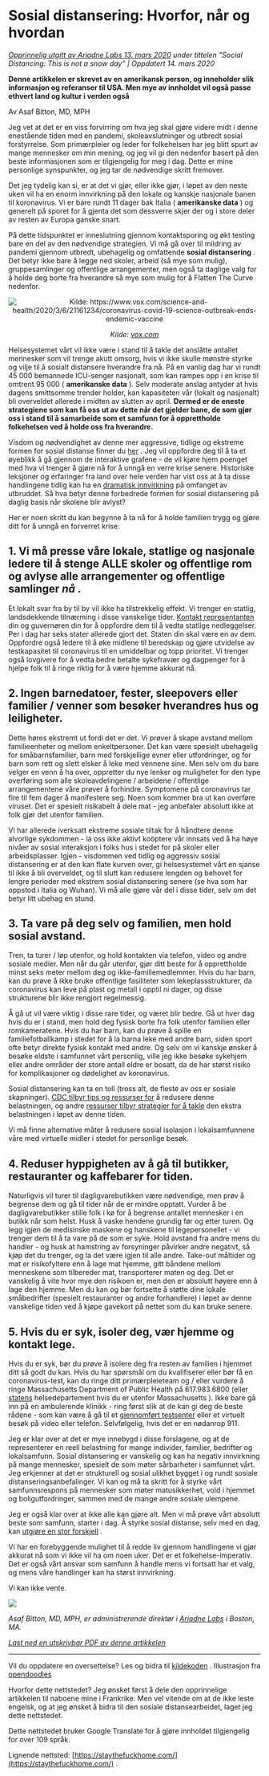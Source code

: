 # Sosial distansering: Hvorfor, når og hvordan

_[Opprinnelig utgitt av Ariadne Labs 13. mars 2020](https://www.ariadnelabs.org/resources/articles/news/social-distancing-this-is-not-a-snow-day) under tittelen "Social Distancing: This is not a snow day" | Oppdatert 14. mars 2020_

**Denne artikkelen er skrevet av en amerikansk person, og inneholder slik informasjon og referanser til USA. Men mye av innholdet vil også passe ethvert land og kultur i verden også**

Av Asaf Bitton, MD, MPH

Jeg vet at det er en viss forvirring om hva jeg skal gjøre videre midt i denne enestående tiden med en pandemi, skoleavslutninger og utbredt sosial forstyrrelse. Som primærpleier og leder for folkehelsen har jeg blitt spurt av mange mennesker om min mening, og jeg vil gi den nedenfor basert på den beste informasjonen som er tilgjengelig for meg i dag. Dette er mine personlige synspunkter, og jeg tar de nødvendige skritt fremover.

Det jeg tydelig kan si, er at det vi gjør, eller ikke gjør, i løpet av den neste uken vil ha en enorm innvirkning på den lokale og kanskje nasjonale banen til koronavirus. Vi er bare rundt 11 dager bak Italia ( **amerikanske data** ) og generelt på sporet for å gjenta det som dessverre skjer der og i store deler av resten av Europa ganske snart.

På dette tidspunktet er inneslutning gjennom kontaktsporing og økt testing bare en del av den nødvendige strategien. Vi må gå over til mildring av pandemi gjennom utbredt, ubehagelig og omfattende **sosial distansering** . Det betyr ikke bare å legge ned skoler, arbeid (så mye som mulig), gruppesamlinger og offentlige arrangementer, men også ta daglige valg for å holde deg borte fra hverandre så mye som mulig for å Flatten The Curve nedenfor.

<center><img src="/graph.jpeg" alt="Kilde: https://www.vox.com/science-and-health/2020/3/6/21161234/coronavirus-covid-19-science-outbreak-ends-endemic-vaccine"><p><em>Kilde: <a href="https://www.vox.com/science-and-health/2020/3/6/21161234/coronavirus-covid-19-science-outbreak-ends-endemic-vaccine">vox.com</a></em></p></center>

Helsesystemet vårt vil ikke være i stand til å takle det anslåtte antallet mennesker som vil trenge akutt omsorg, hvis vi ikke skulle mønstre styrke og vilje til å sosialt distansere hverandre fra nå. På en vanlig dag har vi rundt 45 000 bemannede ICU-senger nasjonalt, som kan rampes opp i en krise til omtrent 95 000 ( **amerikanske data** ). Selv moderate anslag antyder at hvis dagens smittsomme trender holder, kan kapasiteten vår (lokalt og nasjonalt) bli overveldet allerede i midten av slutten av april. **Dermed er de eneste strategiene som kan få oss ut av dette når det gjelder bane, de som gjør oss i stand til å samarbeide som et samfunn for å opprettholde folkehelsen ved å holde oss fra hverandre.**

Visdom og nødvendighet av denne mer aggressive, tidlige og ekstreme formen for sosial distanse finner du [her](https://www.nytimes.com/interactive/2020/03/13/opinion/coronavirus-trump-response.html?action=click&module=Opinion&pgtype=Homepage--) . Jeg vil oppfordre deg til å ta et øyeblikk å gå gjennom de interaktive grafene - de vil kjøre hjem poenget med hva vi trenger å gjøre nå for å unngå en verre krise senere. Historiske leksjoner og erfaringer fra land over hele verden har vist oss at å ta disse handlingene tidlig kan ha en [dramatisk innvirkning](https://bmcpublichealth.biomedcentral.com/articles/10.1186/s12889-018-5446-1) på omfanget av utbruddet. Så hva betyr denne forbedrede formen for sosial distansering på daglig basis når skolene blir avlyst?

Her er noen skritt du kan begynne å ta nå for å holde familien trygg og gjøre ditt for å unngå en forverret krise:

## 1\. Vi må presse våre lokale, statlige og nasjonale ledere til å stenge ALLE skoler og offentlige rom og avlyse alle arrangementer og offentlige samlinger _nå_ .

Et lokalt svar fra by til by vil ikke ha tilstrekkelig effekt. Vi trenger en statlig, landsdekkende tilnærming i disse vanskelige tider. [Kontakt representanten](https://www.house.gov/representatives/find-your-representative) din og guvernøren din for å oppfordre dem til å vedta statlige nedleggelser. Per i dag har seks stater allerede gjort det. Staten din skal være en av dem. Oppfordre også ledere til å øke midlene til beredskap og gjøre utvidelse av testkapasitet til coronavirus til en umiddelbar og topp prioritet. Vi trenger også lovgivere for å vedta bedre betalte sykefravær og dagpenger for å hjelpe folk til å ringe riktig for å være hjemme akkurat nå.

## 2\. Ingen barnedatoer, fester, sleepovers eller familier / venner som besøker hverandres hus og leiligheter.

Dette høres ekstremt ut fordi det er det. Vi prøver å skape avstand mellom familieenheter og mellom enkeltpersoner. Det kan være spesielt ubehagelig for småbarnsfamilier, barn med forskjellige evner eller utfordringer, og for barn som rett og slett elsker å leke med vennene sine. Men selv om du bare velger en venn å ha over, oppretter du nye lenker og muligheter for den type overføring som alle skoleavdelingene / arbeidene / offentlige arrangementene våre prøver å forhindre. Symptomene på coronavirus tar fire til fem dager å manifestere seg. Noen som kommer bra ut kan overføre viruset. Det er spesielt risikabelt å dele mat - jeg anbefaler absolutt ikke at folk gjør det utenfor familien.

Vi har allerede iverksatt ekstreme sosiale tiltak for å håndtere denne alvorlige sykdommen - la oss ikke aktivt koöptere vår innsats ved å ha høye nivåer av sosial interaksjon i folks hus i stedet for på skoler eller arbeidsplasser. Igjen - visdommen ved tidlig og aggressiv sosial distansering er at den kan flate kurven over, gi helsesystemet vårt en sjanse til ikke å bli overveldet, og til slutt kan redusere lengden og behovet for lengre perioder med ekstrem sosial distansering senere (se hva som har oppstod i Italia og Wuhan). Vi må alle gjøre vår del i disse tider, selv om det betyr litt ubehag en stund.

## 3\. Ta vare på deg selv og familien, men hold sosial avstand.

Tren, ta turer / løp utenfor, og hold kontakten via telefon, video og andre sosiale medier. Men når du går utenfor, gjør ditt beste for å opprettholde minst seks meter mellom deg og ikke-familiemedlemmer. Hvis du har barn, kan du prøve å ikke bruke offentlige fasiliteter som lekeplassstrukturer, da coronavirus kan leve på plast og metall i opptil ni dager, og disse strukturene blir ikke rengjort regelmessig.

Å gå ut vil være viktig i disse rare tider, og været blir bedre. Gå ut hver dag hvis du er i stand, men hold deg fysisk borte fra folk utenfor familien eller romkameratene. Hvis du har barn, kan du prøve å spille en familiefotballkamp i stedet for å la barna leke med andre barn, siden sport ofte betyr direkte fysisk kontakt med andre. Og selv om vi kanskje ønsker å besøke eldste i samfunnet vårt personlig, ville jeg ikke besøke sykehjem eller andre områder der store antall eldre er bosatt, da de har størst risiko for komplikasjoner og dødelighet av koronavirus.

Sosial distansering kan ta en toll (tross alt, de fleste av oss er sosiale skapninger). [CDC tilbyr tips og ressurser for](https://www.cdc.gov/coronavirus/2019-ncov/about/coping.html) å redusere denne belastningen, og andre [ressurser tilbyr strategier for å takle](https://www.verywellmind.com/managing-coronavirus-anxiety-4798909) den ekstra belastningen i løpet av denne tiden.

Vi må finne alternative måter å redusere sosial isolasjon i lokalsamfunnene våre med virtuelle midler i stedet for personlige besøk.

## 4\. Reduser hyppigheten av å gå til butikker, restauranter og kaffebarer for tiden.

Naturligvis vil turer til dagligvarebutikken være nødvendige, men prøv å begrense dem og gå til tider når de er mindre opptatt. Vurder å be dagligvarebutikker stille folk i kø for å begrense antallet mennesker i en butikk når som helst. Husk å vaske hendene grundig før og etter turen. Og legg igjen de medisinske maskene og hanskene til legepersonellet - vi trenger dem til å ta vare på de som er syke. Hold avstand fra andre mens du handler - og husk at hamstring av forsyninger påvirker andre negativt, så kjøp det du trenger, og la det være igjen til alle andre. Take-out måltider og mat er risikofyltere enn å lage mat hjemme, gitt båndene mellom menneskene som tilbereder mat, transporterer maten og deg. Det er vanskelig å vite hvor mye den risikoen er, men den er absolutt høyere enn å lage den hjemme. Men du kan og bør fortsette å støtte dine lokale småbedrifter (spesielt restauranter og andre forhandlere) i løpet av denne vanskelige tiden ved å kjøpe gavekort på nettet som du kan bruke senere.

## 5\. Hvis du er syk, isoler deg, vær hjemme og kontakt lege.

Hvis du er syk, bør du prøve å isolere deg fra resten av familien i hjemmet ditt så godt du kan. Hvis du har spørsmål om du kvalifiserer eller bør få en coronavirus-test, kan du ringe ditt primærpleieteam og / eller vurdere å ringe Massachusetts Department of Public Health på 617.983.6800 (eller [statens](https://www.cdc.gov/coronavirus/2019-ncov/downloads/Phone-Numbers_State-and-Local-Health-Departments.pdf) helsedepartement hvis du er utenfor Massachusetts ). Ikke bare gå inn på en ambulerende klinikk - ring først slik at de kan gi deg de beste rådene - som kan være å gå til et [gjennomført testsenter](https://www.theverge.com/2020/3/11/21174880/coronavirus-testing-drive-thru-colorado-connecticut-washington) eller et virtuelt besøk på video eller telefon. Selvfølgelig, hvis det er en nødanrop 911.

Jeg er klar over at det er mye innebygd i disse forslagene, og at de representerer en reell belastning for mange individer, familier, bedrifter og lokalsamfunn. Sosial distansering er vanskelig og kan ha negativ innvirkning på mange mennesker, spesielt de som møter sårbarheter i samfunnet vårt. Jeg erkjenner at det er strukturell og sosial ulikhet bygget i og rundt sosiale distanseringsanbefalinger. Vi kan og må ta skritt for å styrke vårt samfunnsrespons på mennesker som møter matusikkerhet, vold i hjemmet og boligutfordringer, sammen med de mange andre sosiale ulempene.

Jeg er også klar over at ikke alle kan gjøre alt. Men vi må prøve vårt absolutt beste som samfunn, starter i dag. Å styrke sosial distanse, selv med en dag, kan [utgjøre en stor forskjell](https://www.ncbi.nlm.nih.gov/pubmed/19400970/) .

Vi har en forebyggende mulighet til å redde liv gjennom handlingene vi gjør akkurat nå som vi ikke vil ha om noen uker. Det er et folkehelse-imperativ. Det er også vårt ansvar som samfunn å handle mens vi fortsatt har et valg, og mens våre handlinger kan ha størst innvirkning.

Vi kan ikke vente.

![](/signature.png)

_Asaf Bitton, MD, MPH, er administrerende direktør i [Ariadne Labs](https://www.ariadnelabs.org) i Boston, MA._

_[Last ned en utskrivbar PDF av denne artikkelen](https://www.ariadnelabs.org/wp-content/uploads/sites/2/2020/03/Social-Distancing-This-is-Not-a-Snow-Day-Bitton.pdf)_

---

Vil du oppdatere en oversettelse? Les og bidra til [kildekoden](https://github.com/vvo/istayhome.info) . Illustrasjon fra [opendoodles](https://generator.opendoodles.com/)

Hvorfor dette nettstedet? Jeg ønsket først å dele den opprinnelige artikkelen til naboene mine i Frankrike. Men vel vitende om at de ikke leste engelsk, og at jeg ønsket å bidra til den sosiale distansearbeidet, laget jeg dette nettstedet.

Dette nettstedet bruker Google Translate for å gjøre innholdet tilgjengelig for over 109 språk.

Lignende nettsted: [https://staythefuckhome.com/](https://staythefuckhome.com/) .